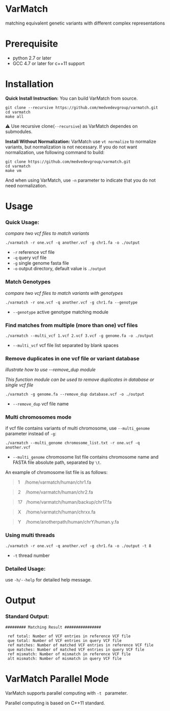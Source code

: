 # VarMatch
matching equivalent genetic variants with different complex representations

# Prerequisite
- python 2.7 or later
- GCC 4.7 or later for c++11 support

# Installation
**Quick Install Instruction:**
You can build VarMatch from source. 
```
git clone --recursive https://github.com/medvedevgroup/varmatch.git
cd varmatch
make all
```
:warning: Use recursive clone(`--recursive`) as VarMatch dependes on submodules.

**Install Without Normalization:**
VarMatch use `vt normalize` to normalize variants, but normalization is not necessary. If you do not want normalization, use following command to build:
```
git clone https://github.com/medvedevgroup/varmatch.git
cd varmatch
make vm
```
And when using VarMatch, use `-n` parameter to indicate that you do not need normalization.

# Usage
### Quick Usage:

*compare two vcf files to match variants*

```
./varmatch -r one.vcf -q another.vcf -g chr1.fa -o ./output
```
- `-r` reference vcf file
- `-q` query vcf file
- `-g` single genome fasta file
- `-o` output directory, default value is `./output`

### Match Genotypes

*compare two vcf files to match variants with genotypes*

```
./varmatch -r one.vcf -q another.vcf -g chr1.fa --genotype
```

- `--genotype` active genotype matching module


### Find matches from multiple (more than one) vcf files

```
./varmatch --multi_vcf 1.vcf 2.vcf 3.vcf -g genome.fa -o ./output
```

- `--multi_vcf`  vcf file list separated by blank spaces


### Remove duplicates in one vcf file or variant database

*illustrate how to use --remove_dup module*

*This function module can be used to remove duplicates in database or single vcf file*

```
./varmatch -g genome.fa --remove_dup database.vcf -o ./output
```

- `--remove_dup` vcf file name



### Multi chromosomes mode

if vcf file contains variants of multi chromosome, use `--multi_genome` parameter instead of `-g`:


```
./varmatch --multi_genome chromosome_list.txt -r one.vcf -q another.vcf
```

- `--multi_genome` chromosome list file contains chromosome name and FASTA file absolute path, separated by `\t`.

An example of chromosome list file is as follows:

>1&nbsp;&nbsp;&nbsp;&nbsp;/home/varmatch/human/chr1.fa

>2&nbsp;&nbsp;&nbsp;&nbsp;/home/varmatch/human/chr2.fa

>17&nbsp;&nbsp;&nbsp;/home/varmatch/human/backup/chr17.fa

>X&nbsp;&nbsp;&nbsp;&nbsp;/home/varmatch/human/chrxx.fa

>Y&nbsp;&nbsp;&nbsp;&nbsp;/home/anotherpath/human/chrY/human.y.fa


### Using multi threads

```
./varmatch -r one.vcf -q another.vcf -g chr1.fa -o ./output -t 8
```

- `-t` thread number




### Detailed Usage:

use `-h/--help` for detailed help message.


# Output
### Standard Output:
```
######### Matching Result ################

 ref total: Number of VCF entries in reference VCF file
 que total: Number of VCF entries in query VCF file
 ref matches: Number of matched VCF entries in reference VCF file
 que matches: Number of matched VCF entries in query VCF file
 ref mismatch: Number of mismatch in reference VCF file
 alt mismatch: Number of mismatch in query VCF file

```
# VarMatch Parallel Mode
VarMatch supports parallel computing with `-t ` parameter.

Parallel computing is based on C++11 standard.
